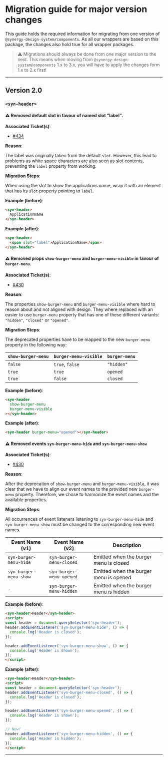 # Migration guide for major version changes

This guide holds the required information for migrating from one version of `@synergy-design-system/components`.
As all our wrappers are based on this package, the changes also hold true for all wrapper packages.

> ⚠️ Migrations should always be done from one major version to the next.
> This means when moving from `@synergy-design-system@components` 1.x to 3.x,
> you will have to apply the changes form 1.x to 2.x first!

---

## Version 2.0

### `<syn-header>`

#### ⚠️ Removed default slot in favour of named slot "label".

**Associated Ticket(s)**:

- [#434](https://github.com/synergy-design-system/synergy-design-system/issues/434)

**Reason**:

The label was originally taken from the default `slot`.
However, this lead to problems as white space characters are also seen as slot contents, preventing the `label` property from working.

**Migration Steps**:

When using the slot to show the applications name, wrap it with an element that has its `slot` property pointing to `label`.

**Example (before)**:

```html
<syn-header>
  ApplicationName
</syn-header>
```

**Example (after)**:

```html
<syn-header>
  <span slot="label">ApplicationName</span>
</syn-header>
```

#### ⚠️ Removed props `show-burger-menu` and `burger-menu-visible` in favour of `burger-menu`.

**Associated Ticket(s)**:

- [#430](https://github.com/synergy-design-system/synergy-design-system/issues/430)

**Reason**:

The properties `show-burger-menu` and `burger-menu-visible` where hard to reason about and not aligned with design. They where replaced with an easier to use `burger-menu` property that has one of these different variants: `"hidden"`, `"closed"` or `"opened"`.

**Migration Steps**:

The deprecated properties have to be mapped to the new `burger-menu` property in the following way:

| `show-burger-menu` | `burger-menu-visible` | `burger-menu`
|:-------------------|:----------------------|:-------------
| `false`            | `true`, `false`       | `"hidden"`
| `true`             | `true`                | `opened`
| `true`             | `false`               | `closed`

**Example (before)**:

```html
<syn-header
  show-burger-menu
  burger-menu-visible
></syn-header>
```

**Example (after)**:

```html
<syn-header burger-menu="opened"></syn-header>
```

#### ⚠️ Removed events `syn-burger-menu-hide` and `syn-burger-menu-show`

**Associated Ticket(s)**:

- [#430](https://github.com/synergy-design-system/synergy-design-system/issues/430)

**Reason**:

After the deprecation of `show-burger-menu` and `burger-menu-visible`, it was clear that we have to align our event names to the provided new `burger-menu` property. Therefore, we chose to harmonize the event names and the available properties.

**Migration Steps**:

All occurrences of event listeners listening to `syn-burger-menu-hide` and `syn-burger-menu-show` must be changed to the corresponding new event names.

| Event Name (v1)        | Event Name (v2)          | Description
|------------------------|--------------------------|-------------
| `syn-burger-menu-hide` | `syn-burger-menu-closed` | Emitted when the burger menu is closed
| `syn-burger-menu-show` | `syn-burger-menu-opened` | Emitted when the burger menu is opened
| -                      | `syn-burger-menu-hidden` | Emitted when the burger menu is hidden

**Example (before)**:

```html
<syn-header>Header</syn-header>
<script>
const header = document.querySelector('syn-header');
header.addEventListener('syn-burger-menu-hide', () => {
  console.log('Header is closed');
});

header.addEventListener('syn-burger-menu-show', () => {
  console.log('Header is shown');
});
</script>
```

**Example (after)**:

```html
<syn-header>Header</syn-header>
<script>
const header = document.querySelector('syn-header');
header.addEventListener('syn-burger-menu-closed', () => {
  console.log('Header is closed');
});

header.addEventListener('syn-burger-menu-opened', () => {
  console.log('Header is shown');
});

// New!
header.addEventListener('syn-burger-menu-hidden', () => {
  console.log('Header is hidden');
});
</script>
```

---


<!-- USE THIS AS A TEMPLATE FOR ADDITIONAL MIGRATION STEPS

### `<syn-COMPONENT>`

#### ⚠️ DESCRIBE THE CHANGE HERE

**Associated Ticket(s)**:

- [#1](https://github.com/synergy-design-system/synergy-design-system/issues/1)

**Reason**:

DESCRIBE THE REASON FOR THIS CHANGE

**Migration Steps**:

MIGRATION IN TEXT FORM

**Example (before)**:

```html
EXAMPLE BEFORE THE CHANGE
```

**Example (after)**:

```html
EXAMPLE AFTER THE CHANGE
```

---

-->
